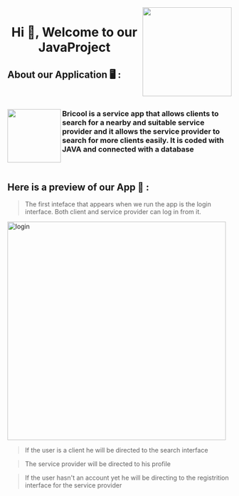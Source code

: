 <img align="right" width="200" src="https://user-images.githubusercontent.com/121026257/213880628-c8fbae9f-a2e6-422b-900e-b802288ca78e.gif">


<h1 align="center">Hi 👋, Welcome to our JavaProject </h1>

## About our Application 🖥️ :
<br>
<h3 align="left"> 
<img align="left" width="120" src="https://user-images.githubusercontent.com/121026257/213882321-19354e36-9849-4a6d-b33d-22cf0fe07409.png">
Bricool is a service app that allows clients to search for a nearby and suitable service  provider and it allows the service provider to search for more clients easily. It is coded with JAVA and connected with a database
</h3>
<br />

## Here is a preview of our App 📸 :
> The first inteface that appears when we run the app is the login interface. Both client and service provider can log in from it.
<img width="491" alt="login" src="https://user-images.githubusercontent.com/121026257/213884030-10ba6ca3-8d05-400b-8f69-8b103fcd6673.PNG">


> If the user is a client he will be directed to the search interface




> The service provider will be directed to his profile




> If the user hasn't an account yet he will be directing to the registrition interface 
for the service provider







